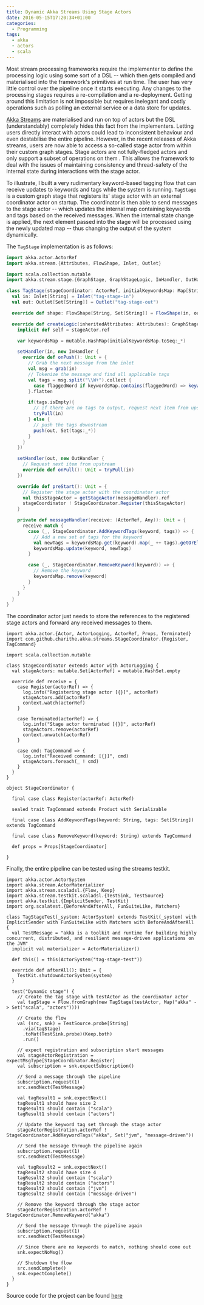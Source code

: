 ```yaml
---
title: Dynamic Akka Streams Using Stage Actors
date: 2016-05-15T17:20:34+01:00
categories: 
  - Programming
tags: 
  - akka
  - actors
  - scala
---
```


Most stream processing frameworks require the implementer to define the processing logic using some sort of a DSL -- which then gets compiled and materialised into the framework's primitives at run time. The user has very little control over the pipeline once it starts executing. Any changes to the processing stages requires a re-compilation and a re-deployment. Getting around this limitation is not impossible but requires inelegant and costly operations such as polling an external service or a data store for updates.

[Akka Streams](http://doc.akka.io/docs/akka/2.4.4/scala/stream/#streams-scala) are materialised and run on top of actors but the DSL (understandably) completely hides this fact from the implementers. Letting users directly interact with actors could lead to inconsistent behaviour and even destabilise the entire pipeline. However,  in the recent releases of Akka streams, users are now able to access a so-called stage actor from within their custom graph stages. Stage actors are not fully-fledged actors and only support a subset of operations on them . This allows the framework to deal with the issues of maintaining consistency and thread-safety of the internal state during interactions with the stage actor.

To illustrate, I built a very rudimentary keyword-based tagging flow that can receive updates to keywords and tags while the system is running. `TagStage` is a custom graph stage that registers its' stage actor with an external coordinator actor on startup. The coordinator is then able to send messages to the stage actor -- which updates the internal map containing keywords and tags based on the received messages. When the internal state change is applied, the next element passed into the stage will be processed using the newly updated map -- thus changing the output of the system dynamically.

The `TagStage` implementation is as follows:


```scala
import akka.actor.ActorRef
import akka.stream.{Attributes, FlowShape, Inlet, Outlet}

import scala.collection.mutable
import akka.stream.stage.{GraphStage, GraphStageLogic, InHandler, OutHandler}

class TagStage(stageCoordinator: ActorRef, initialKeywordsMap: Map[String, Set[String]]) extends GraphStage[FlowShape[String, Set[String]]] {
  val in: Inlet[String] = Inlet("tag-stage-in")
  val out: Outlet[Set[String]] = Outlet("tag-stage-out")

  override def shape: FlowShape[String, Set[String]] = FlowShape(in, out)

  override def createLogic(inheritedAttributes: Attributes): GraphStageLogic =  new GraphStageLogic(shape) {
    implicit def self = stageActor.ref

    var keywordsMap = mutable.HashMap(initialKeywordsMap.toSeq:_*)

    setHandler(in, new InHandler {
      override def onPush(): Unit = {
        // Grab the next message from the inlet
        val msg = grab(in)
        // Tokenize the message and find all applicable tags
        val tags = msg.split("\\W+").collect {
          case flaggedWord if keywordsMap.contains(flaggedWord) => keywordsMap(flaggedWord)
        }.flatten

        if(tags.isEmpty){
          // if there are no tags to output, request next item from upstream
          tryPull(in)
        } else {
          // push the tags downstream
          push(out, Set(tags:_*))
        }
      }
    })

    setHandler(out, new OutHandler {
      // Request next item from upstream
      override def onPull(): Unit = tryPull(in)
    })

    override def preStart(): Unit = {
      // Register the stage actor with the coordinator actor
      val thisStageActor = getStageActor(messageHandler).ref
      stageCoordinator ! StageCoordinator.Register(thisStageActor)
    }

    private def messageHandler(receive: (ActorRef, Any)): Unit = {
      receive match {
        case (_, StageCoordinator.AddKeywordTags(keyword, tags)) => {
          // Add a new set of tags for the keyword
          val newTags = keywordsMap.get(keyword).map(_ ++ tags).getOrElse(tags)
          keywordsMap.update(keyword, newTags)
        }

        case (_, StageCoordinator.RemoveKeyword(keyword)) => {
          // Remove the keyword
          keywordsMap.remove(keyword)
        }
      }
    }
  }
}
```


The coordinator actor just needs to store the references to the registered stage actors and forward any received messages to them.


```
import akka.actor.{Actor, ActorLogging, ActorRef, Props, Terminated}
import com.github.charithe.akka.streams.StageCoordinator.{Register, TagCommand}

import scala.collection.mutable

class StageCoordinator extends Actor with ActorLogging {
  val stageActors: mutable.Set[ActorRef] = mutable.HashSet.empty

  override def receive = {
    case Register(actorRef) => {
      log.info("Registering stage actor [{}]", actorRef)
      stageActors.add(actorRef)
      context.watch(actorRef)
    }

    case Terminated(actorRef) => {
      log.info("Stage actor terminated [{}]", actorRef)
      stageActors.remove(actorRef)
      context.unwatch(actorRef)
    }

    case cmd: TagCommand => {
      log.info("Received command: [{}]", cmd)
      stageActors.foreach(_ ! cmd)
    }
  }
}

object StageCoordinator {

  final case class Register(actorRef: ActorRef)

  sealed trait TagCommand extends Product with Serializable

  final case class AddKeywordTags(keyword: String, tags: Set[String]) extends TagCommand

  final case class RemoveKeyword(keyword: String) extends TagCommand

  def props = Props[StageCoordinator]

}
```


Finally, the entire pipeline can be tested using the streams testkit.


```
import akka.actor.ActorSystem
import akka.stream.ActorMaterializer
import akka.stream.scaladsl.{Flow, Keep}
import akka.stream.testkit.scaladsl.{TestSink, TestSource}
import akka.testkit.{ImplicitSender, TestKit}
import org.scalatest.{BeforeAndAfterAll, FunSuiteLike, Matchers}

class TagStageTest(_system: ActorSystem) extends TestKit(_system) with ImplicitSender with FunSuiteLike with Matchers with BeforeAndAfterAll  {
  val TestMessage = "akka is a toolkit and runtime for building highly concurrent, distributed, and resilient message-driven applications on the JVM"
  implicit val materializer = ActorMaterializer()

  def this() = this(ActorSystem("tag-stage-test"))

  override def afterAll(): Unit = {
    TestKit.shutdownActorSystem(system)
  }

  test("Dynamic stage") {
    // Create the tag stage with testActor as the coordinator actor
    val tagStage = Flow.fromGraph(new TagStage(testActor, Map("akka" -> Set("scala", "actors"))))

    // Create the flow
    val (src, snk) = TestSource.probe[String]
      .via(tagStage)
      .toMat(TestSink.probe)(Keep.both)
      .run()

    // expect registration and subscription start messages
    val stageActorRegistration = expectMsgType[StageCoordinator.Register]
    val subscription = snk.expectSubscription()

    // Send a message through the pipeline
    subscription.request(1)
    src.sendNext(TestMessage)

    val tagResult1 = snk.expectNext()
    tagResult1 should have size 2
    tagResult1 should contain ("scala")
    tagResult1 should contain ("actors")

    // Update the keyword tag set through the stage actor
    stageActorRegistration.actorRef ! StageCoordinator.AddKeywordTags("akka", Set("jvm", "message-driven"))

    // Send the message through the pipeline again
    subscription.request(1)
    src.sendNext(TestMessage)

    val tagResult2 = snk.expectNext()
    tagResult2 should have size 4
    tagResult2 should contain ("scala")
    tagResult2 should contain ("actors")
    tagResult2 should contain ("jvm")
    tagResult2 should contain ("message-driven")

    // Remove the keyword through the stage actor
    stageActorRegistration.actorRef ! StageCoordinator.RemoveKeyword("akka")

    // Send the message through the pipeline again
    subscription.request(1)
    src.sendNext(TestMessage)

    // Since there are no keywords to match, nothing should come out
    snk.expectNoMsg()

    // Shutdown the flow
    src.sendComplete()
    snk.expectComplete()
  }
}
```


Source code for the project can be found [here](https://github.com/charithe/akka-stage-actor)
